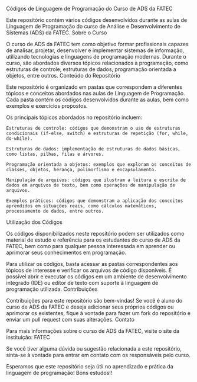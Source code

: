 Códigos de Linguagem de Programação do Curso de ADS da FATEC

Este repositório contém vários códigos desenvolvidos durante as aulas de Linguagem de Programação do curso de Análise e Desenvolvimento de Sistemas (ADS) da FATEC.
Sobre o Curso

O curso de ADS da FATEC tem como objetivo formar profissionais capazes de analisar, projetar, desenvolver e implementar sistemas de informação, utilizando tecnologias e linguagens de programação modernas. Durante o curso, são abordados diversos tópicos relacionados à programação, como estruturas de controle, estruturas de dados, programação orientada a objetos, entre outros.
Conteúdo do Repositório

Este repositório é organizado em pastas que correspondem a diferentes tópicos e conceitos abordados nas aulas de Linguagem de Programação. Cada pasta contém os códigos desenvolvidos durante as aulas, bem como exemplos e exercícios propostos.

Os principais tópicos abordados no repositório incluem:

    Estruturas de controle: códigos que demonstram o uso de estruturas condicionais (if-else, switch) e estruturas de repetição (for, while, do-while).

    Estruturas de dados: implementação de estruturas de dados básicas, como listas, pilhas, filas e árvores.

    Programação orientada a objetos: exemplos que exploram os conceitos de classes, objetos, herança, polimorfismo e encapsulamento.

    Manipulação de arquivos: códigos que ilustram a leitura e escrita de dados em arquivos de texto, bem como operações de manipulação de arquivos.

    Exemplos práticos: códigos que demonstram a aplicação dos conceitos aprendidos em situações reais, como cálculos matemáticos, processamento de dados, entre outros.

Utilização dos Códigos

Os códigos disponibilizados neste repositório podem ser utilizados como material de estudo e referência para os estudantes do curso de ADS da FATEC, bem como para qualquer pessoa interessada em aprender ou aprimorar seus conhecimentos em programação.

Para utilizar os códigos, basta acessar as pastas correspondentes aos tópicos de interesse e verificar os arquivos de código disponíveis. É possível abrir e executar os códigos em um ambiente de desenvolvimento integrado (IDE) ou editor de texto com suporte à linguagem de programação utilizada.
Contribuições

Contribuições para este repositório são bem-vindas! Se você é aluno do curso de ADS da FATEC e deseja adicionar seus próprios códigos ou aprimorar os existentes, fique à vontade para fazer um fork do repositório e enviar um pull request com suas alterações.
Contato

Para mais informações sobre o curso de ADS da FATEC, visite o site da instituição: FATEC

Se você tiver alguma dúvida ou sugestão relacionada a este repositório, sinta-se à vontade para entrar em contato com os responsáveis pelo curso.

Esperamos que este repositório seja útil no aprendizado e prática da linguagem de programação! Bons estudos!!
